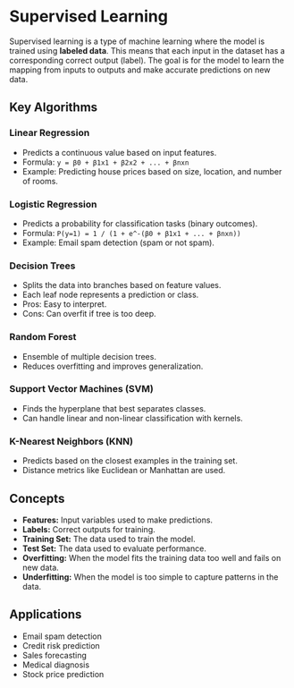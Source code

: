 # Supervised Learning

Supervised learning is a type of machine learning where the model is trained using **labeled data**. 
This means that each input in the dataset has a corresponding correct output (label). 
The goal is for the model to learn the mapping from inputs to outputs and make accurate predictions on new data.

## Key Algorithms

### Linear Regression
- Predicts a continuous value based on input features.
- Formula: `y = β0 + β1x1 + β2x2 + ... + βnxn`
- Example: Predicting house prices based on size, location, and number of rooms.

### Logistic Regression
- Predicts a probability for classification tasks (binary outcomes).
- Formula: `P(y=1) = 1 / (1 + e^-(β0 + β1x1 + ... + βnxn))`
- Example: Email spam detection (spam or not spam).

### Decision Trees
- Splits the data into branches based on feature values.
- Each leaf node represents a prediction or class.
- Pros: Easy to interpret.
- Cons: Can overfit if tree is too deep.

### Random Forest
- Ensemble of multiple decision trees.
- Reduces overfitting and improves generalization.

### Support Vector Machines (SVM)
- Finds the hyperplane that best separates classes.
- Can handle linear and non-linear classification with kernels.

### K-Nearest Neighbors (KNN)
- Predicts based on the closest examples in the training set.
- Distance metrics like Euclidean or Manhattan are used.

## Concepts
- **Features:** Input variables used to make predictions.
- **Labels:** Correct outputs for training.
- **Training Set:** The data used to train the model.
- **Test Set:** The data used to evaluate performance.
- **Overfitting:** When the model fits the training data too well and fails on new data.
- **Underfitting:** When the model is too simple to capture patterns in the data.

## Applications
- Email spam detection
- Credit risk prediction
- Sales forecasting
- Medical diagnosis
- Stock price prediction

